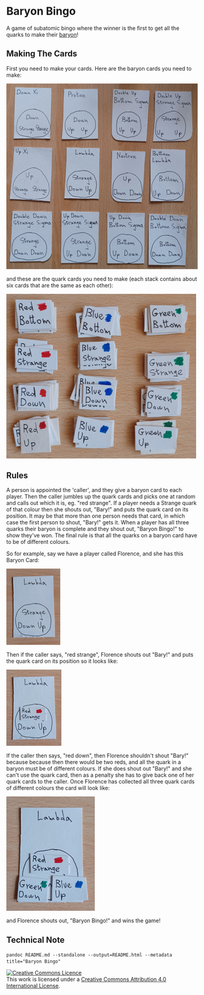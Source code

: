 # Baryon Bingo

A game of subatomic bingo where the winner is the first to get all the quarks to make
their [baryon](https://en.wikipedia.org/wiki/Baryon)!

## Making The Cards

First you need to make your cards. Here are the baryon cards you need to make:

![Baryon cards](baryon_cards.png "Baryon Cards")

and these are the quark cards you need to make (each stack contains about six cards
that are the same as each other):

![Quark cards](quark_cards.png "Quark Cards")

## Rules

A person is appointed the 'caller', and they give a baryon card to each player. Then
the caller jumbles up the quark cards and picks one at random and calls out which it
is, eg. "red strange". If a player needs a Strange quark of that colour then she shouts
out, "Bary!" and puts the quark card on its position. It may be that more than one
person needs that card, in which case the first person to shout, "Bary!" gets it. When
a player has all three quarks their baryon is complete and they shout out,
"Baryon Bingo!" to show they've won. The final rule is that all the quarks on a baryon
card have to be of different colours.

So for example, say we have a player called Florence, and she has this Baryon Card:

![Lambda empty](lambda_empty.png "Lambda empty")

Then if the caller says, "red strange", Florence shouts out "Bary!" and puts the quark
card on its position so it looks like:

![Lambda red strange](lambda_red_strange.png "Lambda Red Strange")

If the caller then says, "red down", then Florence shouldn't shout "Bary!" because
because then there would be two reds, and all the quark in a baryon must be of different
colours. If she does shout out "Bary!" and she can't use the quark card, then as a
penalty she has to give back one of her quark cards to the caller. Once Florence has
collected all three quark cards of different colours the card will look like:

![Lambda complete](lambda_complete.png "Lambda Complete")

and Florence shouts out, "Baryon Bingo!" and wins the game!

## Technical Note

`pandoc README.md --standalone --output=README.html --metadata title="Baryon Bingo"`

<a rel="license" href="http://creativecommons.org/licenses/by/4.0/"><img alt="Creative Commons Licence" style="border-width:0" src="https://i.creativecommons.org/l/by/4.0/88x31.png" /></a><br />This work is licensed under a <a rel="license" href="http://creativecommons.org/licenses/by/4.0/">Creative Commons Attribution 4.0 International License</a>.
